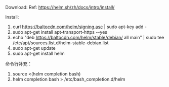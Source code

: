 Download:
    Ref: https://helm.sh/zh/docs/intro/install/

Install:
1. curl https://baltocdn.com/helm/signing.asc | sudo apt-key add -
2. sudo apt-get install apt-transport-https --yes
3. echo "deb https://baltocdn.com/helm/stable/debian/ all main" | sudo tee /etc/apt/sources.list.d/helm-stable-debian.list
4. sudo apt-get update
5. sudo apt-get install helm

命令行补充：
1. source <(helm completion bash)
2. helm completion bash > /etc/bash_completion.d/helm
